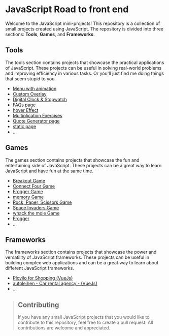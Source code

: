 # JavaScript Road to front end

Welcome to the JavaScript mini-projects! This repository is a collection of small projects created using JavaScript. The repository is divided into three sections: **Tools**, **Games**, and **Frameworks**.

## Tools

The tools section contains projects that showcase the practical applications of JavaScript. These projects can be useful in solving real-world problems and improving efficiency in various tasks. Or you'll just find me doing things that seem stupid to you.

- [Menu with animation](https://github.com/itsmaarouf/road-to-front-end/tree/master/tools/Cool%20Menu)
- [Custom Overlay](https://github.com/itsmaarouf/road-to-front-end/tree/master/tools/Custom%20Overlay)
- [Digital Clock & Stopwatch](https://github.com/itsmaarouf/road-to-front-end/tree/master/tools/Digital%20Clock%20%26%20StopWatch)
- [FAQs page](https://github.com/itsmaarouf/road-to-front-end/tree/master/tools/FAQs)
- [hover Effect](https://github.com/itsmaarouf/road-to-front-end/tree/master/tools/hover%20Effects)
- [Multiplication Exercises](https://github.com/itsmaarouf/road-to-front-end/tree/master/tools/Multiplication%20Exercises)
- [Quote Generator page](https://github.com/itsmaarouf/road-to-front-end/tree/master/tools/Quote%20Generator)
- [static page](https://github.com/itsmaarouf/road-to-front-end/tree/master/tools/static%20website)
- ...

## Games

The games section contains projects that showcase the fun and entertaining side of JavaScript. These projects can be a great way to learn JavaScript and have fun at the same time.

- [Breakout Game](https://github.com/itsmaarouf/road-to-front-end/tree/master/Games/breakout)
- [Connect Four Game](https://github.com/itsmaarouf/road-to-front-end/tree/master/Games/connectFour)
- [Frogger Game](https://github.com/itsmaarouf/road-to-front-end/tree/master/Games/Frogger)
- [memory Game](https://github.com/itsmaarouf/road-to-front-end/tree/master/Games/memoryGame)
- [Rock, Paper, Scissors Game](https://github.com/itsmaarouf/road-to-front-end/tree/master/Games/Rock%2C%20Paper%2C%20Scissors%20Game)
- [Space Invaders Game](https://github.com/itsmaarouf/road-to-front-end/tree/master/Games/spaceInvaders)
- [whack the mole Game](https://github.com/itsmaarouf/road-to-front-end/tree/master/Games/whackTheMole)
- [Frogger](https://github.com/itsmaarouf/road-to-front-end/tree/master/Level%202:%20Intermediate/Frogger)
- ...

## Frameworks

The frameworks section contains projects that showcase the power and versatility of JavaScript frameworks. These projects can be useful in building complex web applications and can be a great way to learn about different JavaScript frameworks.

- [Plovilo for Shopping (VueJs)](https://github.com/itsmaarouf/plovilo)
- [autoleihen - Car rental agency - (VueJs)](https://github.com/itsmaarouf/autoleihen)
- ...

> ## Contributing
>
> If you have any small JavaScript projects that you would like to contribute to this repository, feel free to create a pull request. All contributions are welcome and appreciated.
